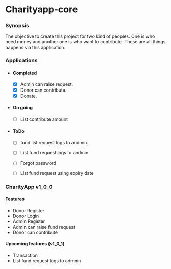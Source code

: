 # Charityapp-core

### Synopsis

The objective to create this project for two kind of peoples.
One is who need money and another one is who want to contribute.
These are all things happens via this application.

### Applications

- #### Completed

  - [x]  Admin can raise request.
  - [x] Donor can contribute.
  - [x] Donate.
- #### On going
  - [ ] List contribute amount

- #### ToDo
  - [ ]  fund list request logs to andmin.
  - [ ] List fund request logs to andmin.
  - [ ] Forgot password
  - [ ] List fund request using expiry date


### CharityApp v1_0_0
#### Features
  - Donor Register
  - Donor Login
  - Admin Register
  - Admin can raise fund request
  - Donor can contribute
####  Upcoming features (v1_0_1)
  - Transaction
  - List fund request logs to admnin
